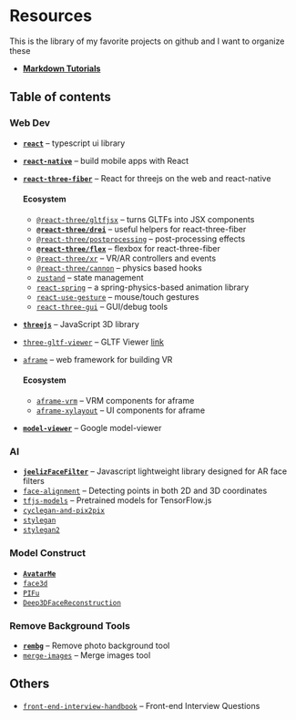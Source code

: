 # Resources

This is the library of my favorite projects on github and I want to organize these

* [**Markdown Tutorials**](https://guides.github.com/features/mastering-markdown/)

## Table of contents

### Web Dev
- [**`react`**](https://github.com/facebook/react) &ndash; typescript ui library
- [**`react-native`**](https://github.com/facebook/react-native) &ndash; build mobile apps with React
- [**`react-three-fiber`**](https://github.com/pmndrs/react-three-fiber) &ndash; React for threejs on the web and react-native

  #### Ecosystem
  - [`@react-three/gltfjsx`](https://github.com/react-spring/gltfjsx) &ndash; turns GLTFs into JSX components
  - [**`@react-three/drei`**](https://github.com/react-spring/drei) &ndash; useful helpers for react-three-fiber
  - [`@react-three/postprocessing`](https://github.com/react-spring/react-postprocessing) &ndash; post-processing effects
  - [**`@react-three/flex`**](https://github.com/react-spring/react-three-flex) &ndash; flexbox for react-three-fiber
  - [`@react-three/xr`](https://github.com/react-spring/react-xr) &ndash; VR/AR controllers and events
  - [`@react-three/cannon`](https://github.com/react-spring/use-cannon) &ndash; physics based hooks
  - [`zustand`](https://github.com/react-spring/zustand) &ndash; state management
  - [`react-spring`](https://github.com/react-spring/react-spring) &ndash; a spring-physics-based animation library
  - [`react-use-gesture`](https://github.com/react-spring/react-use-gesture) &ndash; mouse/touch gestures
  - [`react-three-gui`](https://github.com/ueno-llc/react-three-gui) &ndash; GUI/debug tools
  
- [**`threejs`**](https://github.com/mrdoob/three.js) &ndash; JavaScript 3D library
- [`three-gltf-viewer`](https://github.com/donmccurdy/three-gltf-viewer) &ndash; GLTF Viewer [link](https://gltf-viewer.donmccurdy.com/)

- [`aframe`](https://github.com/aframevr/aframe) &ndash; web framework for building VR
  #### Ecosystem
  - [`aframe-vrm`](https://github.com/binzume/aframe-vrm) &ndash; VRM components for aframe
  - [`aframe-xylayout`](https://github.com/binzume/aframe-xylayout) &ndash; UI components for aframe

- [**`model-viewer`**](https://github.com/google/model-viewer) &ndash; Google model-viewer
  
 ### AI
 - [**`jeelizFaceFilter`**](https://github.com/jeeliz/jeelizFaceFilter) &ndash; Javascript lightweight library designed for AR face filters
 - [`face-alignment`](https://github.com/1adrianb/face-alignment) &ndash; Detecting points in both 2D and 3D coordinates
 - [`tfjs-models`](https://github.com/tensorflow/tfjs-models) &ndash; Pretrained models for TensorFlow.js
 - [`cyclegan-and-pix2pix`](https://github.com/junyanz/pytorch-CycleGAN-and-pix2pix)
 - [`stylegan`](https://github.com/NVlabs/stylegan)
 - [`stylegan2`](https://github.com/NVlabs/stylegan2)
 
 ### Model Construct
 - [**`AvatarMe`**](https://github.com/lattas/AvatarMe)
 - [`face3d`](https://github.com/YadiraF/face3d)
 - [`PIFu`](https://github.com/shunsukesaito/PIFu)
 - [`Deep3DFaceReconstruction`](https://github.com/microsoft/Deep3DFaceReconstruction)
 
 ### Remove Background Tools
 - [**`rembg`**](https://github.com/danielgatis/rembg) &ndash; Remove photo background tool
 - [`merge-images`](https://github.com/lukechilds/merge-images) &ndash; Merge images tool
 
## Others
- [`front-end-interview-handbook`](https://github.com/yangshun/front-end-interview-handbook) &ndash; Front-end Interview Questions



